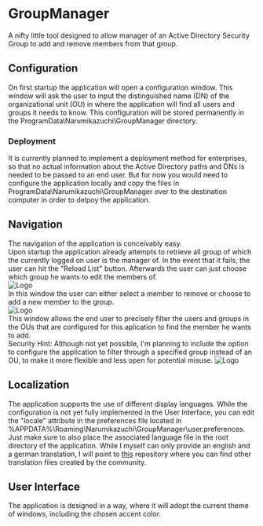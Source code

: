 # GroupManager
A nifty little tool designed to allow manager of an Active Directory Security Group to add and remove members from that group.

## Configuration
On first startup the application will open a configuration window. This window will ask the user to input the distinguished name (DN) of the organizational unit (OU) in where the application will find all users and groups it needs to know. This configuration will be stored permanently in the ProgramData\Narumikazuchi\GroupManager directory.

### Deployment
It is currently planned to implement a deployment method for enterprises, so that no actual information about the Active Directory paths and DNs is needed to be passed to an end user. But for now you would need to configure the application locally and copy the files in ProgramData\Narumikazuchi\GroupManager over to the destination computer in order to delpoy the application.

## Navigation
The navigation of the application is conceivably easy.  
Upon startup the application already attempts to retrieve all group of which the currently logged on user is the manager of. In the event that it fails, the user can hit the "Reload List" button. Afterwards the user can just choose which group he wants to edit the members of.  
![Logo](../main/docs/MainWindow.png)  
In this window the user can either select a member to remove or choose to add a new member to the group.  
![Logo](../main/docs/GroupOverviewWindow.png)  
This window allows the end user to precisely filter the users and groups in the OUs that are configured for this aplication to find the member he wants to add.  
Security Hint: Although not yet possible, I'm planning to include the option to configure the application to filter through a specified group instead of an OU, to make it more flexible and less open for potential misuse.
![Logo](../main/docs/AddMemberWindow.png)  

## Localization
The application supports the use of different display languages. While the configuration is not yet fully implemented in the User Interface, you can edit the "locale" attribute in the preferences file located in %APPDATA%\Roaming\Narumikazuchi\GroupManager\user.preferences. Just make sure to also place the associated language file in the root directory of the application. While I myself can only provide an english and a german translation, I will point to [this]() repository where you can find other translation files created by the community.  

## User Interface
The application is designed in a way, where it will adopt the current theme of windows, including the chosen accent color.

